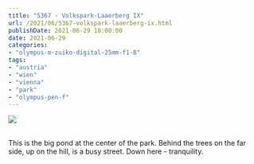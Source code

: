 ```yaml
---
title: "5367 - Volkspark-Laaerberg IX"
url: /2021/06/5367-volkspark-laaerberg-ix.html
publishDate: 2021-06-29 18:00:00
date: 2021-06-29
categories:
- "olympus-m-zuiko-digital-25mm-f1-8"
tags:
- "austria"
- "wien"
- "vienna"
- "park"  
- "olympus-pen-f"
---
```

<div class="container">
<div class="center"><a target="_blank" href="https://d25zfm9zpd7gm5.cloudfront.net/1200x1200/2019/20190602_154828_lr.jpg"><img class="webfeedsFeaturedVisual" src="https://d25zfm9zpd7gm5.cloudfront.net/0600x0600/2019/20190602_154828_lr.jpg" /></a></div>
</div>
<br />

This is the big pond at the center of the park. Behind the
trees on the far side, up on the hill, is a busy street.
Down here - tranquility.
